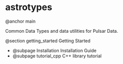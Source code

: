 # astrotypes
@anchor main

Common Data Types and data utilities for Pulsar Data.

@section getting_started Getting Started
- @subpage Installation Installation Guide
- @subpage tutorial_cpp C++ library tutorial

